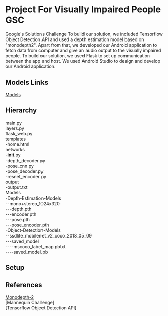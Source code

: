 # Project For Visually Impaired People GSC
Google's Solutions Challenge
To build our solution, we included Tensorflow Object Detection API and used a depth estimation model based on "monodepth2". Apart from that, we developed our Android application to fetch data from computer and give an audio output to the visually impaired people. To build our solution, we used Flask to set up communication between the app and host. We used Android Studio to design and develop our Android application.

## Models Links
[Models](https://drive.google.com/open?id=1Q28giepDWvGJzW1IDZaEVDbYSUW-z7Aw)
## Hierarchy
main.py  
layers.py  
flask_web.py  
templates  
-home.html  
networks  
-__init__.py  
-depth_decoder.py  
-pose_cnn.py  
-pose_decoder.py  
-resnet_encoder.py   
output  
-output.txt    
Models  
-Depth-Estimation-Models  
--mono+stereo_1024x320  
---depth.pth  
---encoder.pth  
---pose.pth  
---pose_encoder.pth    
-Object-Detection-Models  
--ssdlite_mobilenet_v2_coco_2018_05_09  
---saved_model  
----mscoco_label_map.pbtxt  
----saved_model.pb  
## Setup


## References
[Monodepth-2](https://github.com/nianticlabs/monodepth2)   
[Mannequin Challenge]  
[Tensorflow Object Detection API]  
